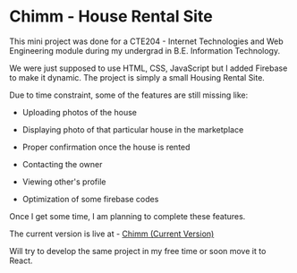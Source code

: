 # Chimm - House Rental Site

This mini project was done for a CTE204 - Internet Technologies and Web Engineering module during my undergrad in B.E. Information Technology.

We were just supposed to use HTML, CSS, JavaScript but I added Firebase to make it dynamic. The project is simply a small Housing Rental Site.



Due to time constraint, some of the features are still missing like:

- Uploading photos of the house

- Displaying photo of that particular house in the marketplace

- Proper confirmation once the house is rented

- Contacting the owner

- Viewing other's profile

- Optimization of some firebase codes

Once I get some time, I am planning to complete these features.



The current version is live at - [Chimm (Current Version)](https://chimm.vercel.app)



Will try to develop the same project in my free time or soon move it to React.
